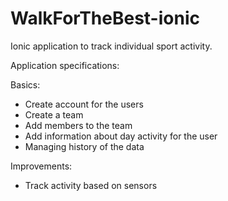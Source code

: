 # WalkForTheBest-ionic

Ionic application to track individual sport activity.

Application specifications:

Basics:
- Create account for the users
- Create a team
- Add members to the team
- Add information about day activity for the user
- Managing history of the data

Improvements:
- Track activity based on sensors
